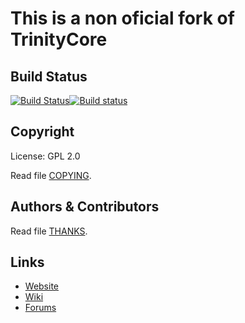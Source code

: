 # This is a non oficial fork of TrinityCore

## Build Status

[![Build Status](https://travis-ci.org/JorTurFer/Sirion.svg?branch=master)](https://travis-ci.org/JorTurFer/Sirion)[![Build status](https://ci.appveyor.com/api/projects/status/mswsd0gn8ia54ad6?svg=true)](https://ci.appveyor.com/project/kabestrus/sirion)



## Copyright

License: GPL 2.0

Read file [COPYING](COPYING).


## Authors &amp; Contributors

Read file [THANKS](THANKS).


## Links

* [Website](https://www.trinitycore.org)
* [Wiki](https://www.trinitycore.info)
* [Forums](https://community.trinitycore.org)
